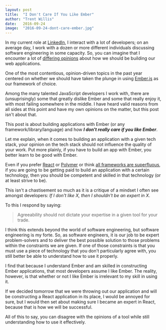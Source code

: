 ```yaml
---
layout: post
title:  "I Don't Care If You Like Ember"
author: "Trent Willis"
date:   2016-09-24
image:  "2016-09-24-dont-care-ember.jpg"
---
```


In my current role at [LinkedIn](https://www.linkedin.com/in/trentmwillis), I interact with a lot of developers; on an average day, I work with a dozen or more different individuals discussing software engineering in some capacity. So, you can imagine that I encounter a lot of [differing opinions](http://www.techinsider.io/tabs-vs-spaces-from-silicon-valley-2016-5) about how we should be building our web applications.

One of the most contentious, opinion-driven topics in the past year centered on whether we should have taken the plunge in using [Ember.js](http://emberjs.com/) as our framework of choice.

Among the many talented JavaScript developers I work with, there are (unsuprisingly) some that greatly dislike Ember and some that really enjoy it, with most failing somewhere in the middle. I have heard valid reasons from all sides at this point and have my own opinions on the matter, but this post isn't about that.

This post is about building applications with Ember (or any framework/library/language) and how _**I don't really care if you like Ember**_.

Let me explain, when it comes to building an application with a given tech stack, your opinion on the tech stack should not influence the quality of your work. Put more plainly, if you have to build an app with Ember, you better learn to be good with Ember.

Even if you prefer [React](https://facebook.github.io/react/) or [Polymer](https://www.polymer-project.org/1.0/) or think [all frameworks are superfluous](https://www.reddit.com/r/javascript/comments/30mvzw/frontend_framework_hell_i_am_getting_lost/), if you are going to be getting paid to build an application with a certain technology, then you should be competent and skilled in that technology (or at least strive to be).

This isn't a chastisement so much as it is a critique of a mindset I often see amongst developers: _If I don't like X, then I shouldn't be an expert in X_.

To this I respond by saying:

> Agreeability should not dictate your expertise in a given tool for your trade.

I think this extends beyond the world of software engineering, but software engineering is my forte. So, as software engineers, it is our job to be expert problem-solvers and to deliver the best possible solution to those problems within the constraints we are given. If one of those constraints is that you must use a piece of technology that you don't particularly agree with, you still better be able to understand how to use it properly.

I find that because I understand Ember and am skilled in constructing Ember applications, that most developers assume I like Ember. The reality, however, is that whether or not I like Ember is irrelevant to my skill in using it.

If we decided tomorrow that we were throwing out our application and will be constructing a React application in its place, I would be annoyed for sure, but I would then set about making sure I became an expert in React, because that is how we will be successful.

All of this to say, you can disagree with the opinions of a tool while still understanding how to use it effectively.
